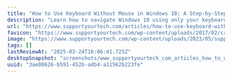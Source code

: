 ```yaml
---
title: "How to Use Keyboard Without Mouse in Windows 10: A Step-by-Step Guide"
description: "Learn how to navigate Windows 10 using only your keyboard with our step-by-step guide, making your workflow faster and more efficient."
url: "https://www.supportyourtech.com/articles/how-to-use-keyboard-without-mouse-in-windows-10-a-step-by-step-guide/"
favicon: "https://www.supportyourtech.com/wp-content/uploads/2017/02/cropped-supportyourtech-logo-1-32x32.png"
image: "https://www.supportyourtech.com/wp-content/uploads/2023/05/supportyourtech-logo-350.png"
tags: []
lastReviewAt: "2025-03-24T16:06:41.725Z"
desktopSnapshot: "screenshots/www_supportyourtech_com_articles_how_to_use_keyboard_without_mouse_in_windows_10_a_step_by_step_guide.png"
uuid: "3ae08626-b591-452b-adb4-a11562b223fe"
---
```

